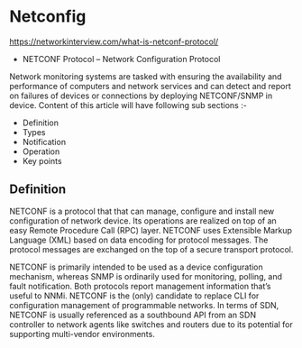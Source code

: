 # Netconfig

https://networkinterview.com/what-is-netconf-protocol/


- NETCONF Protocol – Network Configuration Protocol

Network monitoring systems are tasked with ensuring the availability and performance of computers and network services and can detect and report on failures of devices or connections by deploying NETCONF/SNMP in device. Content of this article will have following sub sections :-

- Definition
- Types
- Notification
- Operation
- Key points


## Definition
NETCONF is a protocol that that can manage, configure and install new configuration of network device. Its operations are realized on top of an easy Remote Procedure Call (RPC) layer. NETCONF uses Extensible Markup Language (XML) based on data encoding for protocol messages. The protocol messages are exchanged on the top of a secure transport protocol.

NETCONF is primarily intended to be used as a device configuration mechanism, whereas SNMP is ordinarily used for monitoring, polling, and fault notification. Both protocols report management information that’s useful to NNMi. NETCONF is the (only) candidate to replace CLI for configuration management of programmable networks. In terms of SDN, NETCONF is usually referenced as a southbound API from an SDN controller to network agents like switches and routers due to its potential for supporting multi-vendor environments.